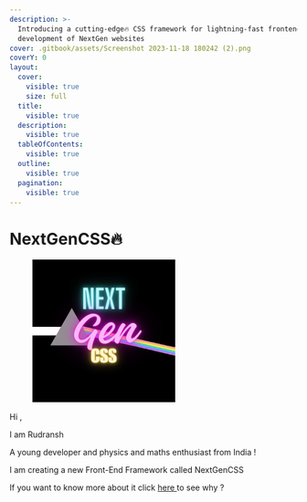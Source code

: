 ```yaml
---
description: >-
  Introducing a cutting-edge🔥 CSS framework for lightning-fast frontend
  development of NextGen websites
cover: .gitbook/assets/Screenshot 2023-11-18 180242 (2).png
coverY: 0
layout:
  cover:
    visible: true
    size: full
  title:
    visible: true
  description:
    visible: true
  tableOfContents:
    visible: true
  outline:
    visible: true
  pagination:
    visible: true
---
```


# NextGenCSS🔥

<figure><img src=".gitbook/assets/logo.png" alt="NEXT GE CSS 🔥" width="250"><figcaption></figcaption></figure>

Hi ,

I am Rudransh&#x20;

A young developer and physics and maths enthusiast from India !

I am creating a new Front-End Framework called NextGenCSS&#x20;

If you want to know more about it click [here ](nextgen/why/)to see why ?
